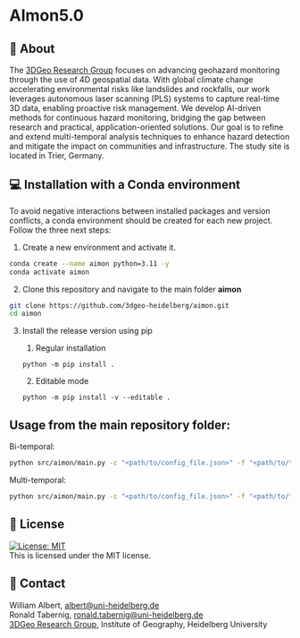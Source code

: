 # AImon5.0

## 📖 About

The [3DGeo Research Group](https://www.geog.uni-heidelberg.de/en/3dgeo) focuses on advancing geohazard monitoring through the use of 4D geospatial data. With global climate change accelerating environmental risks like landslides and rockfalls, our work leverages autonomous laser scanning (PLS) systems to capture real-time 3D data, enabling proactive risk management. We develop AI-driven methods for continuous hazard monitoring, bridging the gap between research and practical, application-oriented solutions. Our goal is to refine and extend multi-temporal analysis techniques to enhance hazard detection and mitigate the impact on communities and infrastructure. The study site is located in Trier, Germany.

## 💻 Installation with a Conda environment

To avoid negative interactions between installed packages and version conflicts, a conda environment should be created for each new project. Follow the three next steps:

1. Create a new environment and activate it.
```bash
conda create --name aimon python=3.11 -y
conda activate aimon

```

2. Clone this repository and navigate to the main folder **aimon**
```bash
git clone https://github.com/3dgeo-heidelberg/aimon.git
cd aimon
```

3. Install the release version using pip
    1. Regular installation

    ```
    python -m pip install .
    ```

    2. Editable mode

    ```
    python -m pip install -v --editable .
    ```


## Usage from the main repository folder:
Bi-temporal:
```bash
python src/aimon/main.py -c "<path/to/config_file.json>" -f "<path/to/t_1.las>" "<path/to/t_2.las>"
```

Multi-temporal:
```bash
python src/aimon/main.py -c "<path/to/config_file.json>" -f "<path/to/t_1.las>" "<path/to/t_2.las>" "<path/to/t_3.las>" ... "<path/to/t_n-1.las>" "<path/to/t_n.las>"
```




## 📜 License
[![License: MIT](https://img.shields.io/badge/License-MIT-yellow.svg)](https://opensource.org/licenses/MIT)\
This is licensed under the MIT license.

## 📧 Contact

William Albert, albert@uni-heidelberg.de \
Ronald Tabernig, ronald.tabernig@uni-heidelberg.de \
[3DGeo Research Group](https://www.geog.uni-heidelberg.de/en/3dgeo), Institute of Geography, Heidelberg University